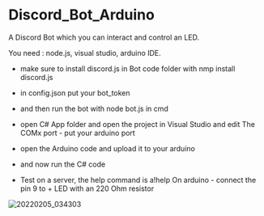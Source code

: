 # Discord_Bot_Arduino
A Discord Bot which you can interact and control an LED.

You need : node.js, visual studio, arduino IDE.

- make sure to install discord.js in Bot code folder with nmp install discord.js
- in config.json put your bot_token
- and then run the bot with node bot.js in cmd

- open C# App folder and open the project in Visual Studio and edit The COMx port - put your arduino port

- open the Arduino code and upload it to your arduino

- and now run the C# code

- Test on a server, the help command is a!help
On arduino - connect the pin 9 to + LED with an 220 Ohm resistor

![20220205_034303](https://user-images.githubusercontent.com/86518933/152624046-0e9c083f-0a5e-46a2-90a2-a487bf54acff.jpg)

